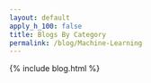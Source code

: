 ```yaml
---
layout: default
apply_h_100: false
title: Blogs By Category
permalink: /blog/Machine-Learning
---
```


{% include blog.html %}